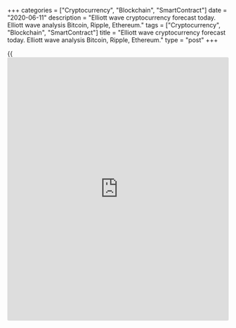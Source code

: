 +++
categories = ["Cryptocurrency", "Blockchain", "SmartContract"]
date = "2020-06-11"
description = "Elliott wave cryptocurrency forecast today. Elliott wave analysis Bitcoin, Ripple, Ethereum."
tags = ["Cryptocurrency", "Blockchain", "SmartContract"]
title = "Elliott wave cryptocurrency forecast today. Elliott wave analysis Bitcoin, Ripple, Ethereum."
type = "post"
+++

{{<iframe id="large-banner" src="https://www.bounty.group/#slide=21.0" width="100%" height="600" scrolling="no" style="border: 0px solid rgb(216, 221, 230); border-radius: 3px;">}}

June 11, 2020

June 11, 2020

Elliott wave [daily](https://www.fintecher.org/2020/03/03/forex-trading-daily-strategy/) forecast for Bitcoin, Ripple and EthereumRoman Onegin

## Elliott wave forecast for BTCUSD, ETHUSD, XRPUSD for today

###  **Elliott wave[BTCUSD][1] analysis**

 **![LiteForex: Elliott wave cryptocurrency forecast today. Elliott wave
analysis Bitcoin, Ripple, Ethereum.][2]**

The BTCUSD market continues forming the uptrend, namely, the bullish
impulse wave A that is composed of five sub-waves. After the long-term
correction [4] completed as a simple zigzag (A)-(B)-(C), the
cryptocurrency pair has started rising in the final impulse [5]. There
is now forming its fifth wave. Wave (5) has just started developing.
Therefore, the price should continue rising in sub-waves 3-4-5 to a
level of 11000.

* * *

###  **Elliott wave[XRPUSD][3] analysis**

 **![LiteForex: Elliott wave cryptocurrency forecast today. Elliott wave
analysis Bitcoin, Ripple, Ethereum.][4]**

There continue forming the upward wave X that is likely to be a triple
zigzag. The sub-waves [W]-[X]-[Y] of this zigzag have completed. There
is now unfolding the bear linking wave [X] as a normal zigzag
(A)-(B)-(C). Impulse (C) should complete soon. Next, the market should
continue moving up in wave [Z] to a level of 0.218, as it is outlined in
the chart.

* * *

###  **Elliott wave[ETHUSD][5] analysis**

![LiteForex: Elliott wave cryptocurrency forecast today. Elliott wave
analysis Bitcoin, Ripple, Ethereum.][6]

Like the BTCUSD, ETHUSD market is following a long-term impulse trend.
There is forming the A wave, namely its final element, bullish impulse
[5]. The first four segments have completed within impulse [5].
Corrective wave (4) is a double zigzag. The market should be rising in
wave (5) to a level of 257.00. Next, the price could turn down and start
forming a new downtrend.

* * *

P.S. Did you like my article? Share it in social networks: it will be
the best “thank you" :)

Ask me questions and comment below. I’ll be glad to answer your
questions and give necessary explanations.

 **Useful links:**

  * I recommend trying to trade with a reliable broker [here][7]. The system allows you to trade by yourself or copy successful traders from all across the globe.
  * Use my promo-code BLOG for getting deposit bonus 50% on LiteForex platform. Just enter this code in the appropriate field while [depositing][8] your trading account.
  * Telegram channel with high-quality analytics, Forex reviews, training articles, and other useful things for traders <t.me/liteforex>

![Elliott wave [daily](https://www.fintecher.org/2020/03/03/forex-trading-daily-strategy/) forecast for Bitcoin, Ripple and Ethereum][9]

The content of this article reflects the author’s opinion and does not
necessarily reflect the official position of LiteForex. The material
published on this page is provided for informational purposes only and
should not be considered as the provision of investment advice for the
purposes of Directive 2004/39/EC.

Rate this article:

{{value}}

( {{count}} {{title}} )

   1. my.liteforex.com/trading/chart?symbol=BTCUSD
   2. cdn.liteforex.com/cache/uploads/blog_post/wave-analysis-crypto/11-06-2020/BTCUSDH2.png?w=30&s=ad111a28ab194497dc16151b34c9af03
   3. my.liteforex.com/trading/chart?symbol=XRPUSD
   4. cdn.liteforex.com/cache/uploads/blog_post/wave-analysis-crypto/11-06-2020/XRPUSDH2.png?w=30&s=85739ea0a2f948c0744491647e7a96e1
   5. my.liteforex.com/trading/chart?symbol=ETHUSD
   6. cdn.liteforex.com/cache/uploads/blog_post/wave-analysis-crypto/11-06-2020/ETHUSDH2.png?w=30&s=b480954ec4cb264898ae5de26f29f243
   7. my.liteforex.com/?category=analysts-opinions&slug=elliott-wave-[daily](https://www.fintecher.org/2020/03/03/forex-trading-daily-strategy/)-forecast-for-[bitcoin](https://www.letsplayfx.com/blog/forex-for-bitcoin/)-ripple-and-[Ethereum](https://www.playgroundfx.com/blog/the-creator-of-ethereum/)-2020-06-11&openPopup=%2Fregistration%2Fpopup&utm_source=blog&utm_medium=article&utm_campaign=bonus
   8. my.liteforex.com/deposit/?category=analysts-opinions&slug=elliott-wave-[daily](https://www.fintecher.org/2020/03/03/forex-trading-daily-strategy/)-forecast-for-[bitcoin](https://www.letsplayfx.com/blog/forex-for-bitcoin/)-ripple-and-[Ethereum](https://www.playgroundfx.com/blog/the-creator-of-ethereum/)-2020-06-11&promo_code=BLOG&utm_source=blog&utm_medium=article&utm_campaign=bonus
   9. cdn.liteforex.com/cache/uploads/blog_post/wave-analysis-crypto/11-06-2020/[BTC](https://www.playgroundfx.com/blog/who-is-the-creator-of-bitcoin/)-eth-xrp-11-06-2020-wave-analysis.png?q=75&w=1000&s=b6e320c1fad4a9a10fa99a7eaf9a6646
